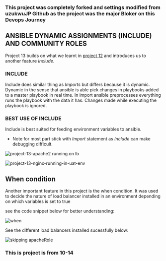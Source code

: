 

### This project was completely forked and settings modified from uzukwuJP Github as the project was the major Bloker on this Devops Journey

## ANSIBLE DYNAMIC ASSIGNMENTS (INCLUDE) AND COMMUNITY ROLES

Project 13 builds on what we learnt in [project 12](https://github.com/uzukwujp/ansible-config-mgt-2)  and introduces us to another feature *Include*.

### INCLUDE
Include does similar thing as *Imports* but differs because it is dynamic. Dynamic in the sense that ansible is able pick changes in playbooks added to a master playbook in real time. In import ansible preprocesses everything runs the playbook with the data it has. Changes made while executing the playbook is ignored.

### BEST USE OF INCLUDE
Include is best suited for feeding environment variables to ansible.

- Note for most part stick with *Import* statement as *Include* can make debugging difficult.








![project-13-apache2 running on lb](https://user-images.githubusercontent.com/52359007/170307139-735efe03-ff3f-4c9b-8ed6-5e777328edbb.PNG)







![project-13-nginx-running-in-uat-env](https://user-images.githubusercontent.com/52359007/170307169-73485083-0409-482c-b9ab-c5600593c28e.PNG)


## When condition

Another important feature in this project is the when condition. It was used to decide the nature of load balancer installed in an environment depending on which variables is set to true

see the code snippet below for better understanding:


![when](https://user-images.githubusercontent.com/52359007/170379820-396cb3f5-ed4b-4f77-8090-3e2b767dd59e.PNG)


See the different load balancers installed sucessfully below:



![skipping apacheRole](https://user-images.githubusercontent.com/52359007/170380383-2ec38e11-7c72-42d3-a745-5d151e1e923f.PNG)

### This is project is from 10-14 